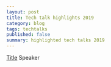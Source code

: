 ```yaml
---
layout: post
title: Tech talk highlights 2019
category: blog
tags: techtalks 
published: false 
summary: highlighted tech talks 2019
---
```


[Title](URL) Speaker 

